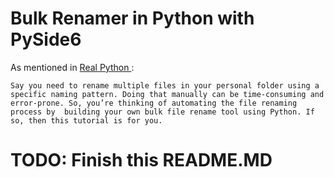 # Bulk Renamer in Python with PySide6

As mentioned in [Real Python ](https://realpython.com/bulk-file-rename-tool-python/):

`
    Say you need to rename multiple files in your personal folder using a 
    specific naming pattern. Doing that manually can be time-consuming and
    error-prone. So, you’re thinking of automating the file renaming process by 
    building your own bulk file rename tool using Python. If so, then this tutorial is for you.
`

# TODO: Finish this README.MD
